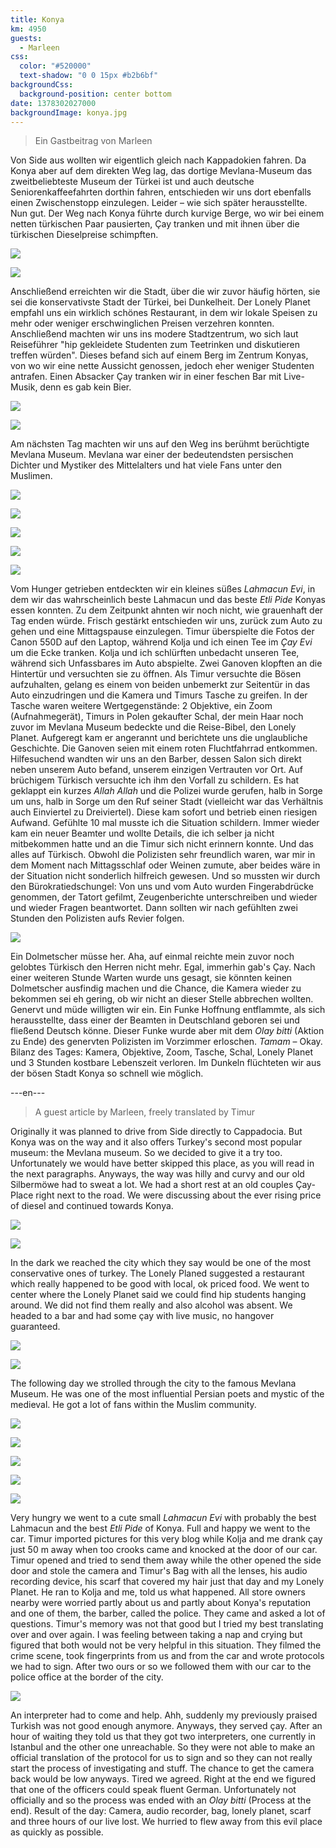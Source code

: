 ```yaml
---
title: Konya
km: 4950
guests:
  - Marleen
css:
  color: "#520000"
  text-shadow: "0 0 15px #b2b6bf"
backgroundCss:
  background-position: center bottom
date: 1378302027000
backgroundImage: konya.jpg
---
```


> Ein Gastbeitrag von Marleen

Von Side aus wollten wir eigentlich gleich nach Kappadokien fahren. Da Konya aber auf dem direkten Weg lag, das dortige Mevlana-Museum das zweitbeliebteste Museum der Türkei ist und auch deutsche Seniorenkaffeefahrten dorthin fahren, entschieden wir uns dort ebenfalls einen Zwischenstopp einzulegen. Leider – wie sich später herausstellte. Nun gut. Der Weg nach Konya führte durch kurvige Berge, wo wir bei einem netten türkischen Paar pausierten, Çay tranken und mit ihnen über die türkischen Dieselpreise schimpften.

![](IMG_4355)

![](IMG_4358)

Anschließend erreichten wir die Stadt, über die wir zuvor häufig hörten, sie sei die konservativste Stadt der Türkei, bei Dunkelheit. Der Lonely Planet empfahl uns ein wirklich schönes Restaurant, in dem wir lokale Speisen zu mehr oder weniger erschwinglichen Preisen verzehren konnten. Anschließend machten wir uns ins modere Stadtzentrum, wo sich laut Reiseführer "hip gekleidete Studenten zum Teetrinken und diskutieren treffen würden". Dieses befand sich auf einem Berg im Zentrum Konyas, von wo wir eine nette Aussicht genossen, jedoch eher weniger Studenten antrafen. Einen Absacker Çay tranken wir in einer feschen Bar mit Live-Musik, denn es gab kein Bier.

![](IMG_4364)

![](IMG_4378)

Am nächsten Tag machten wir uns auf den Weg ins berühmt berüchtigte Mevlana Museum. Mevlana war einer der bedeutendsten persischen Dichter und Mystiker des Mittelalters und hat viele Fans unter den Muslimen.

![](IMG_4386)

![](IMG_4389)

![](IMG_4391)

![](IMG_4392)

![](IMG_4394)

Vom Hunger getrieben entdeckten wir ein kleines süßes _Lahmacun Evi_, in dem wir das wahrscheinlich beste Lahmacun und das beste _Etli Pide_ Konyas essen konnten. Zu dem Zeitpunkt ahnten wir noch nicht, wie grauenhaft der Tag enden würde. Frisch gestärkt entschieden wir uns, zurück zum Auto zu gehen und eine Mittagspause einzulegen. Timur überspielte die Fotos der Canon 550D auf den Laptop, während Kolja und ich einen Tee im _Çay Evi_ um die Ecke tranken. Kolja und ich schlürften unbedacht unseren Tee, während sich Unfassbares im Auto abspielte. Zwei Ganoven klopften an die Hintertür und versuchten sie zu öffnen. Als Timur versuchte die Bösen aufzuhalten, gelang es einem von beiden unbemerkt zur Seitentür in das Auto einzudringen und die Kamera und Timurs Tasche zu greifen. In der Tasche waren weitere Wertgegenstände: 2 Objektive, ein Zoom (Aufnahmegerät), Timurs in Polen gekaufter Schal, der mein Haar noch zuvor im Mevlana Museum bedeckte und die Reise-Bibel, den Lonely Planet. Aufgeregt kam er angerannt und berichtete uns die unglaubliche Geschichte. Die Ganoven seien mit einem roten Fluchtfahrrad entkommen. Hilfesuchend wandten wir uns an den Barber, dessen Salon sich direkt neben unserem Auto befand, unserem einzigen Vertrauten vor Ort. Auf brüchigem Türkisch versuchte ich ihm den Vorfall zu schildern. Es hat geklappt ein kurzes _Allah Allah_ und die Polizei wurde gerufen, halb in Sorge um uns, halb in Sorge um den Ruf seiner Stadt (vielleicht war das Verhältnis auch Einviertel zu Dreiviertel). Diese kam sofort und betrieb einen riesigen Aufwand. Gefühlte 10 mal musste ich die Situation schildern. Immer wieder kam ein neuer Beamter und wollte Details, die ich selber ja nicht mitbekommen hatte und an die Timur sich nicht erinnern konnte. Und das alles auf Türkisch. Obwohl die Polizisten sehr freundlich waren, war mir in dem Moment nach Mittagsschlaf oder Weinen zumute, aber beides wäre in der Situation nicht sonderlich hilfreich gewesen. Und so mussten wir durch den Bürokratiedschungel: Von uns und vom Auto wurden Fingerabdrücke genommen, der Tatort gefilmt, Zeugenberichte unterschreiben und wieder und wieder Fragen beantwortet. Dann sollten wir nach gefühlten zwei Stunden den Polizisten aufs Revier folgen.

![](DSC06425)

Ein Dolmetscher müsse her. Aha, auf einmal reichte mein zuvor noch gelobtes Türkisch den Herren nicht mehr. Egal, immerhin gab's Çay. Nach einer weiteren Stunde Warten wurde uns gesagt, sie könnten keinen Dolmetscher ausfindig machen und die Chance, die Kamera wieder zu bekommen sei eh gering, ob wir nicht an dieser Stelle abbrechen wollten. Genervt und müde willigten wir ein. Ein Funke Hoffnung entflammte, als sich herausstellte, dass einer der Beamten in Deutschland geboren sei und fließend Deutsch könne. Dieser Funke wurde aber mit dem _Olay bitti_ (Aktion zu Ende) des genervten Polizisten im Vorzimmer erloschen. _Tamam_ – Okay. Bilanz des Tages: Kamera, Objektive, Zoom, Tasche, Schal, Lonely Planet und 3 Stunden kostbare Lebenszeit verloren. Im Dunkeln flüchteten wir aus der bösen Stadt Konya so schnell wie möglich.

---en---

> A guest article by Marleen, freely translated by Timur

Originally it was planned to drive from Side directly to Cappadocia. But Konya was on the way and it also offers Turkey's second most popular museum: the Mevlana museum. So we decided to give it a try too. Unfortunately we would have better skipped this place, as you will read in the next paragraphs. Anyways, the way was hilly and curvy and our old Silbermöwe had to sweat a lot. We had a short rest at an old couples Çay-Place right next to the road. We were discussing about the ever rising price of diesel and continued towards Konya.

![](IMG_4355)

![](IMG_4358)

In the dark we reached the city which they say would be one of the most conservative ones of turkey. The Lonely Planed suggested a restaurant which really happened to be good with local, ok priced food. We went to center where the Lonely Planet said we could find hip students hanging around. We did not find them really and also alcohol was absent. We headed to a bar and had some çay with live music, no hangover guaranteed.

![](IMG_4364)

![](IMG_4378)

The following day we strolled through the city to the famous Mevlana Museum. He was one of the most influential Persian poets and mystic of the medieval. He got a lot of fans within the Muslim community.

![](IMG_4386)

![](IMG_4389)

![](IMG_4391)

![](IMG_4392)

![](IMG_4394)

Very hungry we went to a cute small _Lahmacun Evi_ with probably the best Lahmacun and the best _Etli Pide_ of Konya. Full and happy we went to the car. Timur imported pictures for this very blog while Kolja and me drank çay just 50 m away when too crooks came and knocked at the door of our car. Timur opened and tried to send them away while the other opened the side door and stole the camera and Timur's Bag with all the lenses, his audio recording device, his scarf that covered my hair just that day and my Lonely Planet. He ran to Kolja and me, told us what happened. All store owners nearby were worried partly about us and partly about Konya's reputation and one of them, the barber, called the police. They came and asked a lot of questions. Timur's memory was not that good but I tried my best translating over and over again. I was feeling between taking a nap and crying but figured that both would not be very helpful in this situation. They filmed the crime scene, took fingerprints from us and from the car and wrote protocols we had to sign. After two ours or so we followed them with our car to the police office at the border of the city.

![](DSC06425)

An interpreter had to come and help. Ahh, suddenly my previously praised Turkish was not good enough anymore. Anyways, they served çay. After an hour of waiting they told us that they got two interpreters, one currently in Istanbul and the other one unreachable. So they were not able to make an official translation of the protocol for us to sign and so they can not really start the process of investigating and stuff. The chance to get the camera back would be low anyways. Tired we agreed. Right at the end we figured that one of the officers could speak fluent German. Unfortunately not officially and so the process was ended with an _Olay bitti_ (Process at the end). Result of the day: Camera, audio recorder, bag, lonely planet, scarf and three hours of our live lost. We hurried to flew away from this evil place as quickly as possible.

